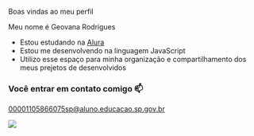 Boas vindas ao meu perfil

Meu nome é Geovana Rodrigues

- Estou estudando na [Alura](https://www.alura.com.br)
- Estou me desenvolvendo na linguagem JavaScript
- Utilizo esse espaço para minha organização e compartilhamento dos meus prejetos de desenvolvidos

 ### Você entrar em contato comigo 📫

00001105866075sp@aluno.educacao.sp.gov.br




![](https://media1.tenor.com/m/_iHP2IIpDyUAAAAC/gato-papu.gif)
